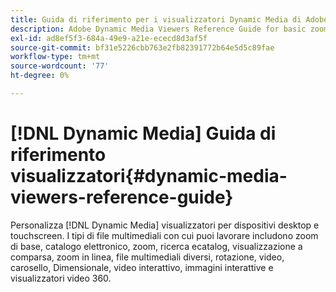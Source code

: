 ```yaml
---
title: Guida di riferimento per i visualizzatori Dynamic Media di Adobe
description: Adobe Dynamic Media Viewers Reference Guide for basic zoom, ecatalog, zoom, ricerca ecatalog, flyout, zoom in linea, media misti, spin, video, carosello, Dimensional, video interattivo, immagine interattiva e video 360 visualizzatori.
exl-id: ad8ef5f3-684a-49e9-a21e-ececd8d3af5f
source-git-commit: bf31e5226cbb763e2fb82391772b64e5d5c89fae
workflow-type: tm+mt
source-wordcount: '77'
ht-degree: 0%

---
```


# [!DNL Dynamic Media] Guida di riferimento visualizzatori{#dynamic-media-viewers-reference-guide}

Personalizza [!DNL Dynamic Media] visualizzatori per dispositivi desktop e touchscreen. I tipi di file multimediali con cui puoi lavorare includono zoom di base, catalogo elettronico, zoom, ricerca ecatalog, visualizzazione a comparsa, zoom in linea, file multimediali diversi, rotazione, video, carosello, Dimensionale, video interattivo, immagini interattive e visualizzatori video 360.
